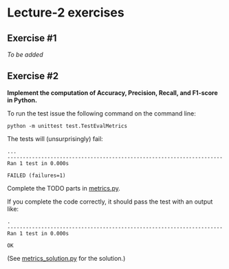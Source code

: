 # Lecture-2 exercises

## Exercise #1

*To be added*

## Exercise #2

**Implement the computation of Accuracy, Precision, Recall, and F1-score in Python.**

To run the test issue the following command on the command line:

```
python -m unittest test.TestEvalMetrics
```

The tests will (unsurprisingly) fail:

```
...
----------------------------------------------------------------------
Ran 1 test in 0.000s

FAILED (failures=1)
```

Complete the TODO parts in [metrics.py](metrics.py).

If you complete the code correctly, it should pass the test with an output like:

```
.
----------------------------------------------------------------------
Ran 1 test in 0.000s

OK
```

(See [metrics_solution.py](metrics_solution.py) for the solution.)
